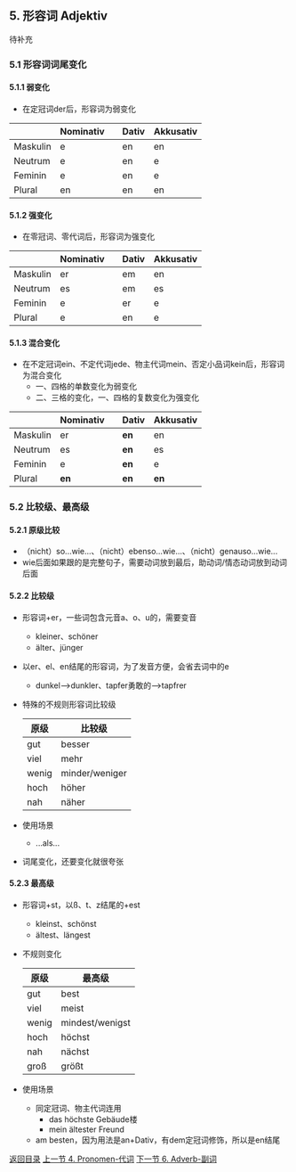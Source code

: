 ## 5. 形容词 Adjektiv

待补充

### 5.1 形容词词尾变化

#### 5.1.1 弱变化

- 在定冠词der后，形容词为弱变化

|          | Nominativ |      | Dativ | Akkusativ |
| -------- | --------- | ---- | ----- | --------- |
| Maskulin | e         |      | en    | en        |
| Neutrum  | e         |      | en    | e         |
| Feminin  | e         |      | en    | e         |
| Plural   | en        |      | en    | en        |



#### 5.1.2 强变化

- 在零冠词、零代词后，形容词为强变化

|          | Nominativ |      | Dativ | Akkusativ |
| -------- | --------- | ---- | ----- | --------- |
| Maskulin | er        |      | em    | en        |
| Neutrum  | es        |      | em    | es        |
| Feminin  | e         |      | er    | e         |
| Plural   | e         |      | en    | e         |



#### 5.1.3 混合变化

- 在不定冠词ein、不定代词jede、物主代词mein、否定小品词kein后，形容词为混合变化
  - 一、四格的单数变化为弱变化
  - 二、三格的变化，一、四格的复数变化为强变化

|          | Nominativ |      | Dativ  | Akkusativ |
| -------- | --------- | ---- | ------ | --------- |
| Maskulin | er        |      | **en** | en        |
| Neutrum  | es        |      | **en** | es        |
| Feminin  | e         |      | **en** | e         |
| Plural   | **en**    |      | **en** | **en**    |



### 5.2 比较级、最高级

#### 5.2.1 原级比较

- （nicht）so...wie...、（nicht）ebenso...wie...、（nicht）genauso...wie...
- wie后面如果跟的是完整句子，需要动词放到最后，助动词/情态动词放到动词后面

#### 5.2.2 比较级

- 形容词+er，一些词包含元音a、o、u的，需要变音

  - kleiner、schöner
  - älter、jünger

- 以er、el、en结尾的形容词，为了发音方便，会省去词中的e

  - dunkel-->dunkler、tapfer勇敢的-->tapfrer

- 特殊的不规则形容词比较级

  | 原级  | 比较级         |
  | ----- | -------------- |
  | gut   | besser         |
  | viel  | mehr           |
  | wenig | minder/weniger |
  | hoch  | höher          |
  | nah   | näher          |

- 使用场景
  - ...als...
- 词尾变化，还要变化就很夸张

#### 5.2.3 最高级

- 形容词+st，以ß、t、z结尾的+est

  - kleinst、schönst
  - ältest、längest

- 不规则变化

  | 原级  | 最高级          |
  | ----- | --------------- |
  | gut   | best            |
  | viel  | meist           |
  | wenig | mindest/wenigst |
  | hoch  | höchst          |
  | nah   | nächst          |
  | groß  | größt           |

- 使用场景

  - 同定冠词、物主代词连用
    - das höchste Gebäude楼
    - mein ältester Freund
  - am besten，因为用法是an+Dativ，有dem定冠词修饰，所以是en结尾

[返回目录](../README.md) [上一节 4. Pronomen-代词](4-Prononmen-代词.md) [下一节 6. Adverb-副词](6-Adverb-副词.md)